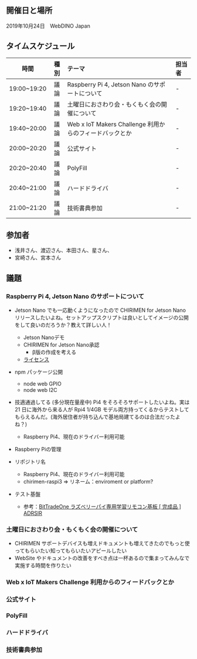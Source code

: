 ## 開催日と場所
2019年10月24日　WebDINO Japan

 ## タイムスケジュール
|時間|種別|テーマ|担当者|
|:----:|:----:|:----|:----|
|19:00~19:20|議論|Raspberry Pi 4, Jetson Nano のサポートについて|-|
|19:20~19:40|議論|土曜日におさわり会・もくもく会の開催について|-|
|19:40~20:00|議論|Web x IoT Makers Challenge 利用からのフィードバックとか|-|
|20:00~20:20|議論|公式サイト|-|
|20:20~20:40|議論|PolyFill|-|
|20:40~21:00|議論|ハードドライバ|-|
|21:00~21:20|議論|技術書典参加|-|

## 参加者
- 浅井さん、渡辺さん、本田さん、星さん、
- 宮崎さん、宮本さん

## 議題
### Raspberry Pi 4, Jetson Nano のサポートについて
- Jetson Nano でも一応動くようになったので CHIRIMEN for Jetson Nano リリースしたいよね。セットアップスクリプトは良いとしてイメージの公開をして良いのだろうか？教えて詳しい人！
  - Jetson Nanoデモ
  - CHIRIMEN for Jetson Nano承認
    - β版の作成を考える
  - [ライセンス](http://wiki.seeedstudio.com/jp/license/)
- npm パッケージ公開
  - node web GPIO
  - node web I2C

- 技適通過してる (多分現在量産中) Pi4 をそろそろサポートしたいよね。実は 21 日に海外から来る人が Rpi4 1/4GB モデル両方持ってくるからテストしてもらえるんだ。(海外居住者が持ち込んで基地局建てるのは合法だったよね？)
  - Raspberry Pi4、現在のドライバー利用可能
 - Raspberry Piの管理
  - リポジトリ名
    - Raspberry Pi4、現在のドライバー利用可能
    - chirimen-raspi3 => リネーム：enviroment or platform?
  - テスト基盤
    - 参考：[BitTradeOne ラズベリーパイ専用学習リモコン基板 [ 完成品 ] ADRSIR](https://www.amazon.co.jp/gp/product/B077ZNDW79/)



### 土曜日におさわり会・もくもく会の開催について
 - CHIRIMEN サポートデバイスも増えドキュメントも増えてきたのでもっと使ってもらいたい知ってもらいたいアピールしたい
 - WebSite やドキュメントの改善をすべき点は一杯あるので集まってみんなで実施する時間を作りたい

### Web x IoT Makers Challenge 利用からのフィードバックとか

### 公式サイト

### PolyFill

### ハードドライバ

### 技術書典参加
